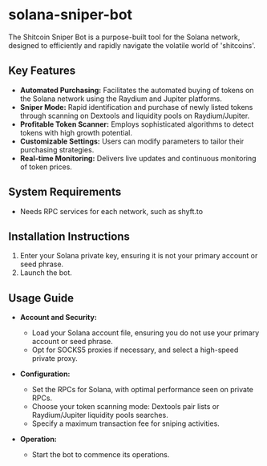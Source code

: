 # solana-sniper-bot
The Shitcoin Sniper Bot is a purpose-built tool for the Solana network, designed to efficiently and rapidly navigate the volatile world of 'shitcoins'.

## Key Features

- **Automated Purchasing:** Facilitates the automated buying of tokens on the Solana network using the Raydium and Jupiter platforms.
- **Sniper Mode:** Rapid identification and purchase of newly listed tokens through scanning on Dextools and liquidity pools on Raydium/Jupiter.
- **Profitable Token Scanner:** Employs sophisticated algorithms to detect tokens with high growth potential.
- **Customizable Settings:** Users can modify parameters to tailor their purchasing strategies.
- **Real-time Monitoring:** Delivers live updates and continuous monitoring of token prices.

## System Requirements

- Needs RPC services for each network, such as shyft.to

## Installation Instructions

1. Enter your Solana private key, ensuring it is not your primary account or seed phrase.
2. Launch the bot.

## Usage Guide

- **Account and Security:**
  - Load your Solana account file, ensuring you do not use your primary account or seed phrase.
  - Opt for SOCKS5 proxies if necessary, and select a high-speed private proxy.

- **Configuration:**
  - Set the RPCs for Solana, with optimal performance seen on private RPCs.
  - Choose your token scanning mode: Dextools pair lists or Raydium/Jupiter liquidity pools searches.
  - Specify a maximum transaction fee for sniping activities.

- **Operation:**
  - Start the bot to commence its operations.

